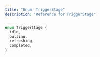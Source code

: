 ```yaml
---
title: "Enum: TriggerStage"
description: "Reference for TriggerStage"
---
```


```dart
enum TriggerStage {
  idle,
  pulling,
  refreshing,
  completed,
}
```
